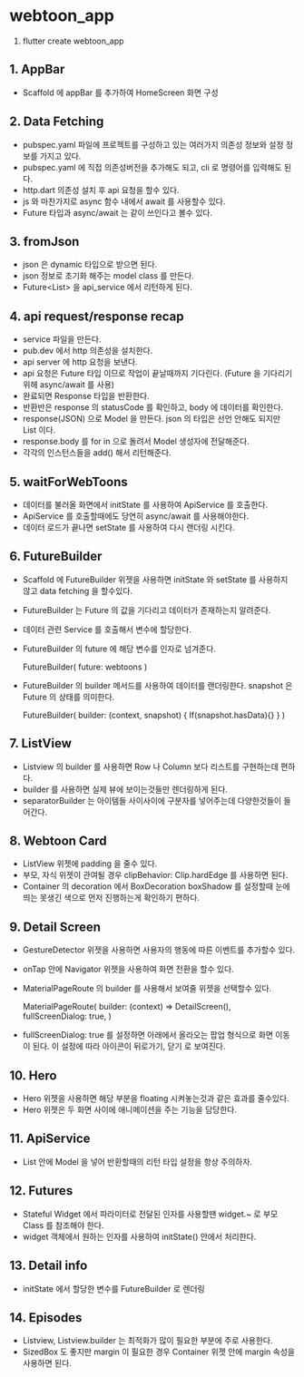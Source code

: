 # webtoon_app

1. flutter create webtoon_app

## 1. AppBar

- Scaffold 에 appBar 를 추가하여 HomeScreen 화면 구성

## 2. Data Fetching

- pubspec.yaml 파일에 프로젝트를 구성하고 있는 여러가지 의존성 정보와 설정 정보를 가지고 있다.
- pubspec.yaml 에 직접 의존성버전을 추가해도 되고, cli 로 명령어를 입력해도 된다.
- http.dart 의존성 설치 후 api 요청을 할수 있다.
- js 와 마찬가지로 async 함수 내에서 await 를 사용할수 있다.
- Future 타입과 async/await 는 같이 쓰인다고 볼수 있다.

## 3. fromJson

- json 은 dynamic 타입으로 받으면 된다.
- json 정보로 초기화 해주는 model class 를 만든다.
- Future<List<WebtoonModel>> 을 api_service 에서 리턴하게 된다.

## 4. api request/response recap

- service 파일을 만든다.
- pub.dev 에서 http 의존성을 설치한다.
- api server 에 http 요청을 보낸다.
- api 요청은 Future 타입 이므로 작업이 끝날때까지 기다린다. (Future 을 기다리기위헤 async/await 를 사용)
- 완료되면 Response 타입을 반환한다.
- 반환반은 response 의 statusCode 를 확인하고, body 에 데이터를 확인한다.
- response(JSON) 으로 Model 을 만든다. json 의 타입은 선언 안해도 되지만 List<dynamic> 이다.
- response.body 를 for in 으로 돌려서 Model 생성자에 전달해준다.
- 각각의 인스턴스들을 add() 해서 리턴해준다.

## 5. waitForWebToons

- 데이터를 불러올 화면에서 initState 를 사용하여 ApiService 를 호출한다.
- ApiService 를 호출할때에도 당연히 async/await 를 사용해야한다.
- 데이터 로드가 끝나면 setState 를 사용하여 다시 랜더링 시킨다.

## 6. FutureBuilder

- Scaffold 에 FutureBuilder 위젯을 사용하면 initState 와 setState 를 사용하지 않고 data fetching 을 할수있다.
- FutureBuilder 는 Future 의 값을 기다리고 데이터가 존재하는지 알려준다.
- 데이터 관련 Service 를 호출해서 변수에 할당한다.
- FutureBuilder 의 future 에 해당 변수를 인자로 넘겨준다.

    FutureBuilder(
        future: webtoons
    )

- FutureBuilder 의 builder 메서드를 사용하여 데이터를 랜더링한다. snapshot 은 Future 의 상태를 의미한다.

    FutureBuilder(
        builder: (context, snapshot) {
            If(snapshot.hasData){}
        }
    )

## 7. ListView

- Listview 의 builder 를 사용하면 Row 나 Column 보다 리스트를 구현하는데 편하다.
- builder 를 사용하면 실제 뷰에 보이는것들만 렌더링하게 된다.
- separatorBuilder 는 아이템들 사이사이에 구분자를 넣어주는데 다양한것들이 들어간다.

## 8. Webtoon Card

- ListView 위젯에 padding 을 줄수 있다.
- 부모, 자식 위젯이 관여될 경우 clipBehavior: Clip.hardEdge 를 사용하면 된다.
- Container 의 decoration 에서 BoxDecoration boxShadow 를 설정할때 눈에 띄는 못생긴 색으로 먼저 진행하는게 확인하기 편하다.

## 9. Detail Screen

- GestureDetector 위젯을 사용하면 사용자의 행동에 따른 이벤트를 추가할수 있다.
- onTap 안에 Navigator 위젯을 사용하여 화면 전환을 할수 있다.
- MaterialPageRoute 의 builder 를 사용해서 보여줄 위젯을 선택할수 있다.

    MaterialPageRoute(
        builder: (context) => DetailScreen(),
        fullScreenDialog: true,
    )

- fullScreenDialog: true 를 설정하면 아래에서 올라오는 팝업 형식으로 화면 이동이 된다. 이 설정에 따라 아이콘이 뒤로가기, 닫기 로 보여진다.

## 10. Hero

- Hero 위젯을 사용하면 해당 부분을 floating 시켜놓는것과 같은 효과를 줄수있다.
- Hero 위젯은 두 화면 사이에 애니메이션을 주는 기능을 담당한다.

## 11. ApiService

- List 안에 Model 을 넣어 반환할때의 리턴 타입 설정을 항상 주의하자.

## 12. Futures

- Stateful Widget 에서 파라미터로 전달된 인자를 사용할땐 widget.~ 로 부모 Class 를 참조해야 한다.
- widget 객체에서 원하는 인자를 사용하여 initState() 안에서 처리한다.

## 13. Detail info

- initState 에서 할당한 변수를 FutureBuilder 로 렌더링

## 14. Episodes

- Listview, Listview.builder 는 최적화가 많이 필요한 부분에 주로 사용한다.
- SizedBox 도 좋지만 margin 이 필요한 경우 Container 위젯 안에 margin 속성을 사용하면 된다.